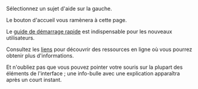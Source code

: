 Sélectionnez un sujet d'aide sur la gauche.

Le bouton d'accueil vous ramènera à cette page.

Le [guide de démarrage rapide](01.Configuration%20rapide.md) est indispensable pour les nouveaux utilisateurs.

Consultez les [liens](06.Liens.md) pour découvrir des ressources en ligne où vous pourrez obtenir plus d'informations.

Et n'oubliez pas que vous pouvez pointer votre souris sur la plupart des éléments de l'interface ; une info-bulle avec une explication apparaîtra après un court instant.
